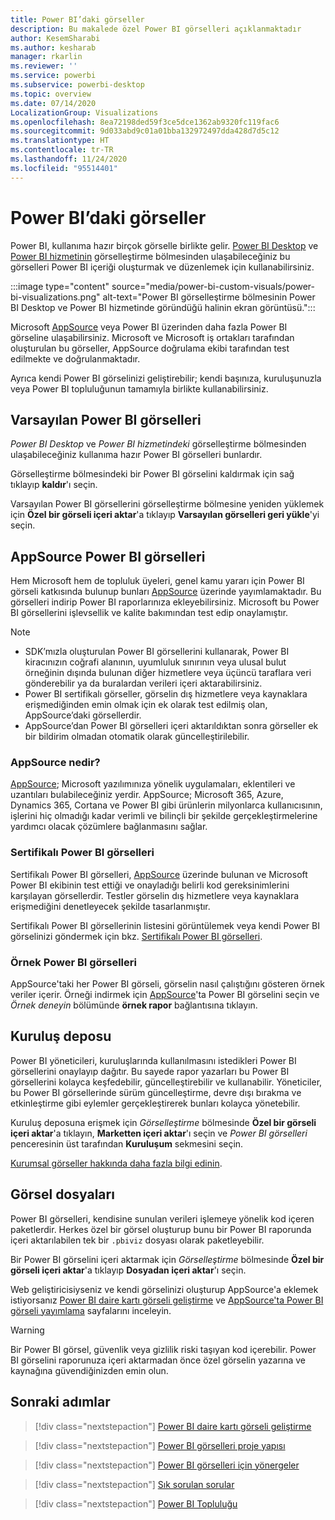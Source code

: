 ```yaml
---
title: Power BI’daki görseller
description: Bu makalede özel Power BI görselleri açıklanmaktadır
author: KesemSharabi
ms.author: kesharab
manager: rkarlin
ms.reviewer: ''
ms.service: powerbi
ms.subservice: powerbi-desktop
ms.topic: overview
ms.date: 07/14/2020
LocalizationGroup: Visualizations
ms.openlocfilehash: 8ea72198ded59f3ce5dce1362ab9320fc119fac6
ms.sourcegitcommit: 9d033abd9c01a01bba132972497dda428d7d5c12
ms.translationtype: HT
ms.contentlocale: tr-TR
ms.lasthandoff: 11/24/2020
ms.locfileid: "95514401"
---
```

# <a name="visuals-in-power-bi"></a>Power BI’daki görseller

Power BI, kullanıma hazır birçok görselle birlikte gelir. [Power BI Desktop](https://powerbi.microsoft.com/desktop/) ve [Power BI hizmetinin](https://app.powerbi.com) görselleştirme bölmesinden ulaşabileceğiniz bu görselleri Power BI içeriği oluşturmak ve düzenlemek için kullanabilirsiniz.

:::image type="content" source="media/power-bi-custom-visuals/power-bi-visualizations.png" alt-text="Power BI görselleştirme bölmesinin Power BI Desktop ve Power BI hizmetinde göründüğü halinin ekran görüntüsü.":::

Microsoft [AppSource](https://nam06.safelinks.protection.outlook.com/?url=https%3A%2F%2Fappsource.microsoft.com%2Fen-us%2Fmarketplace%2Fapps%3Fpage%3D1%26product%3Dpower-bi-visuals&data=02%7C01%7CKesem.Sharabi%40microsoft.com%7C6d9286afacb3468d4cde08d740b76694%7C72f988bf86f141af91ab2d7cd011db47%7C1%7C0%7C637049028749147718&sdata=igWm0e1vXdgGcbyvngQBrHQVAkahPnxPC1ZhUPntGI8%3D&reserved=0) veya Power BI üzerinden daha fazla Power BI görseline ulaşabilirsiniz. Microsoft ve Microsoft iş ortakları tarafından oluşturulan bu görseller, AppSource doğrulama ekibi tarafından test edilmekte ve doğrulanmaktadır.

Ayrıca kendi Power BI görselinizi geliştirebilir; kendi başınıza, kuruluşunuzla veya Power BI topluluğunun tamamıyla birlikte kullanabilirsiniz.

## <a name="default-power-bi-visuals"></a>Varsayılan Power BI görselleri

*Power BI Desktop* ve *Power BI hizmetindeki* görselleştirme bölmesinden ulaşabileceğiniz kullanıma hazır Power BI görselleri bunlardır.

Görselleştirme bölmesindeki bir Power BI görselini kaldırmak için sağ tıklayıp **kaldır**'ı seçin.

Varsayılan Power BI görsellerini görselleştirme bölmesine yeniden yüklemek için **Özel bir görseli içeri aktar**'a tıklayıp **Varsayılan görselleri geri yükle**'yi seçin. 

## <a name="appsource-power-bi-visuals"></a>AppSource Power BI görselleri

Hem Microsoft hem de topluluk üyeleri, genel kamu yararı için Power BI görseli katkısında bulunup bunları [AppSource](https://appsource.microsoft.com/marketplace/apps?product=power-bi-visuals) üzerinde yayımlamaktadır. Bu görselleri indirip Power BI raporlarınıza ekleyebilirsiniz. Microsoft bu Power BI görsellerini işlevsellik ve kalite bakımından test edip onaylamıştır.

>[!NOTE]
>* SDK’mızla oluşturulan Power BI görsellerini kullanarak, Power BI kiracınızın coğrafi alanının, uyumluluk sınırının veya ulusal bulut örneğinin dışında bulunan diğer hizmetlere veya üçüncü taraflara veri gönderebilir ya da buralardan verileri içeri aktarabilirsiniz.
>* Power BI sertifikalı görseller, görselin dış hizmetlere veya kaynaklara erişmediğinden emin olmak için ek olarak test edilmiş olan, AppSource’daki görsellerdir.
>* AppSource’dan Power BI görselleri içeri aktarıldıktan sonra görseller ek bir bildirim olmadan otomatik olarak güncelleştirilebilir.

### <a name="what-is-appsource"></a>AppSource nedir?

[AppSource](https://appsource.microsoft.com/marketplace/apps?product=power-bi-visuals); Microsoft yazılımınıza yönelik uygulamaları, eklentileri ve uzantıları bulabileceğiniz yerdir. AppSource; Microsoft 365, Azure, Dynamics 365, Cortana ve Power BI gibi ürünlerin milyonlarca kullanıcısının, işlerini hiç olmadığı kadar verimli ve bilinçli bir şekilde gerçekleştirmelerine yardımcı olacak çözümlere bağlanmasını sağlar.

### <a name="certified-power-bi-visuals"></a>Sertifikalı Power BI görselleri

Sertifikalı Power BI görselleri, [AppSource](https://nam06.safelinks.protection.outlook.com/?url=https%3A%2F%2Fappsource.microsoft.com%2Fen-us%2Fmarketplace%2Fapps%3Fpage%3D1%26product%3Dpower-bi-visuals&data=02%7C01%7CKesem.Sharabi%40microsoft.com%7C6d9286afacb3468d4cde08d740b76694%7C72f988bf86f141af91ab2d7cd011db47%7C1%7C0%7C637049028749147718&sdata=igWm0e1vXdgGcbyvngQBrHQVAkahPnxPC1ZhUPntGI8%3D&reserved=0) üzerinde bulunan ve Microsoft Power BI ekibinin test ettiği ve onayladığı belirli kod gereksinimlerini karşılayan görsellerdir. Testler görselin dış hizmetlere veya kaynaklara erişmediğini denetleyecek şekilde tasarlanmıştır.

Sertifikalı Power BI görsellerinin listesini görüntülemek veya kendi Power BI görselinizi göndermek için bkz. [Sertifikalı Power BI görselleri](power-bi-custom-visuals-certified.md).

### <a name="samples-for-power-bi-visuals"></a>Örnek Power BI görselleri

AppSource'taki her Power BI görseli, görselin nasıl çalıştığını gösteren örnek veriler içerir. Örneği indirmek için [AppSource](https://nam06.safelinks.protection.outlook.com/?url=https%3A%2F%2Fappsource.microsoft.com%2Fen-us%2Fmarketplace%2Fapps%3Fpage%3D1%26product%3Dpower-bi-visuals&data=02%7C01%7CKesem.Sharabi%40microsoft.com%7C6d9286afacb3468d4cde08d740b76694%7C72f988bf86f141af91ab2d7cd011db47%7C1%7C0%7C637049028749147718&sdata=igWm0e1vXdgGcbyvngQBrHQVAkahPnxPC1ZhUPntGI8%3D&reserved=0)'ta Power BI görselini seçin ve *Örnek deneyin* bölümünde **örnek rapor** bağlantısına tıklayın.

## <a name="organizational-store"></a>Kuruluş deposu

Power BI yöneticileri, kuruluşlarında kullanılmasını istedikleri Power BI görsellerini onaylayıp dağıtır. Bu sayede rapor yazarları bu Power BI görsellerini kolayca keşfedebilir, güncelleştirebilir ve kullanabilir. Yöneticiler, bu Power BI görsellerinde sürüm güncelleştirme, devre dışı bırakma ve etkinleştirme gibi eylemler gerçekleştirerek bunları kolayca yönetebilir.

Kuruluş deposuna erişmek için *Görselleştirme* bölmesinde **Özel bir görseli içeri aktar**'a tıklayın, **Marketten içeri aktar**'ı seçin ve *Power BI görselleri* penceresinin üst tarafından **Kuruluşum** sekmesini seçin.

[Kurumsal görseller hakkında daha fazla bilgi edinin](power-bi-custom-visuals-organization.md).

## <a name="visual-files"></a>Görsel dosyaları

Power BI görselleri, kendisine sunulan verileri işlemeye yönelik kod içeren paketlerdir. Herkes özel bir görsel oluşturup bunu bir Power BI raporunda içeri aktarılabilen tek bir `.pbiviz` dosyası olarak paketleyebilir.

Bir Power BI görselini içeri aktarmak için *Görselleştirme* bölmesinde **Özel bir görseli içeri aktar**'a tıklayıp **Dosyadan içeri aktar**'ı seçin.

Web geliştiricisiyseniz ve kendi görselinizi oluşturup AppSource'a eklemek istiyorsanız [Power BI daire kartı görseli geliştirme](develop-circle-card.md) ve [AppSource'ta Power BI görseli yayımlama](office-store.md) sayfalarını inceleyin.

> [!WARNING]
> Bir Power BI görsel, güvenlik veya gizlilik riski taşıyan kod içerebilir. Power BI görselini raporunuza içeri aktarmadan önce özel görselin yazarına ve kaynağına güvendiğinizden emin olun.

## <a name="next-steps"></a>Sonraki adımlar

>[!div class="nextstepaction"]
>[Power BI daire kartı görseli geliştirme](develop-circle-card.md)

>[!div class="nextstepaction"]
>[Power BI görselleri proje yapısı](visual-project-structure.md)

>[!div class="nextstepaction"]
>[Power BI görselleri için yönergeler](guidelines-powerbi-visuals.md)

>[!div class="nextstepaction"]
>[Sık sorulan sorular](power-bi-custom-visuals-faq.md)

>[!div class="nextstepaction"]
>[Power BI Topluluğu](https://community.powerbi.com/)
